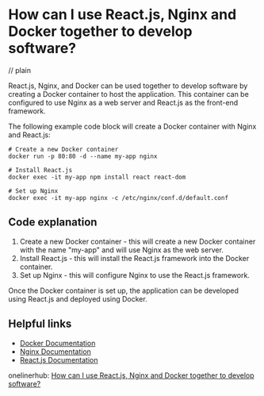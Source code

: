# How can I use React.js, Nginx and Docker together to develop software?
// plain

React.js, Nginx, and Docker can be used together to develop software by creating a Docker container to host the application. This container can be configured to use Nginx as a web server and React.js as the front-end framework.

The following example code block will create a Docker container with Nginx and React.js:

```
# Create a new Docker container
docker run -p 80:80 -d --name my-app nginx

# Install React.js
docker exec -it my-app npm install react react-dom

# Set up Nginx
docker exec -it my-app nginx -c /etc/nginx/conf.d/default.conf
```

## Code explanation

1. Create a new Docker container - this will create a new Docker container with the name "my-app" and will use Nginx as the web server.
2. Install React.js - this will install the React.js framework into the Docker container.
3. Set up Nginx - this will configure Nginx to use the React.js framework.

Once the Docker container is set up, the application can be developed using React.js and deployed using Docker.

## Helpful links
- [Docker Documentation](https://docs.docker.com/)
- [Nginx Documentation](https://nginx.org/en/docs/)
- [React.js Documentation](https://reactjs.org/docs/getting-started.html)

onelinerhub: [How can I use React.js, Nginx and Docker together to develop software?](https://onelinerhub.com/reactjs/how-can-i-use-react-js--nginx-and-docker-together-to-develop-software)